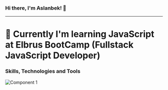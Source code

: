### Hi there, I'm Aslanbek! 👋
___
# :book: Currently I'm learning JavaScript at Elbrus BootCamp (Fullstack JavaScript Developer)


### Skills, Technologies and Tools

![Component 1](https://user-images.githubusercontent.com/99525626/171757813-bc93e7bd-a68f-4df7-a7c3-93dd09167e5f.png)
